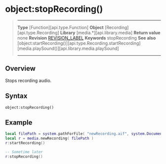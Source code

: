 # object:stopRecording()

> --------------------- ------------------------------------------------------------------------------------------
> __Type__              [Function][api.type.Function]
> __Object__            [Recording][api.type.Recording]
> __Library__           [media.*][api.library.media]
> __Return value__      none
> __Revision__          [REVISION_LABEL](REVISION_URL)
> __Keywords__          stopRecording
> __See also__          [object:startRecording()][api.type.Recording.startRecording]
>						[media.playSound()][api.library.media.playSound]
> --------------------- ------------------------------------------------------------------------------------------


## Overview

Stops recording audio.


## Syntax

	object:stopRecording()

## Example

``````lua
local filePath = system.pathForFile( "newRecording.aif", system.DocumentsDirectory )
local r = media.newRecording( filePath )
r:startRecording()

-- Sometime later
r:stopRecording()
``````